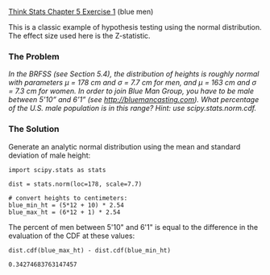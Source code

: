 [Think Stats Chapter 5 Exercise 1](http://greenteapress.com/thinkstats2/html/thinkstats2006.html#toc50) (blue men)

This is a classic example of hypothesis testing using the normal distribution. The effect size used here is the Z-statistic.

### The Problem
*In the BRFSS (see Section 5.4), the distribution of heights is roughly normal with parameters µ = 178 cm and σ = 7.7 cm for men, and µ = 163 cm and σ = 7.3 cm for women.
In order to join Blue Man Group, you have to be male between 5’10” and 6’1” (see http://bluemancasting.com). What percentage of the U.S. male population is in this range? Hint: use scipy.stats.norm.cdf.*

### The Solution
Generate an analytic normal distribution using the mean and standard deviation of male height:
```Python3
import scipy.stats as stats

dist = stats.norm(loc=178, scale=7.7)

# convert heights to centimeters:
blue_min_ht = (5*12 + 10) * 2.54   
blue_max_ht = (6*12 + 1) * 2.54
```
The percent of men between 5'10" and 6'1" is equal to the difference in the evaluation of the CDF at these values:
```Python3
dist.cdf(blue_max_ht) - dist.cdf(blue_min_ht)

0.34274683763147457
```
